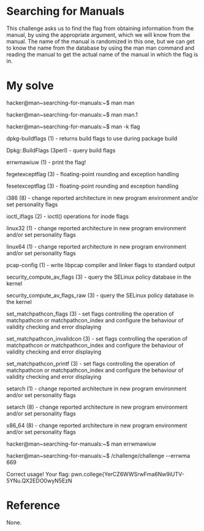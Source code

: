 # Searching for Manuals
This challenge asks us to find the flag from obtaining information from the manual, by using the appropriate argument, which we will know from the manual.
The name of the manual is randomized in this one, but we can get to know the name from the database by using the man man command and reading the manual to get the actual name of the manual in which the flag is in.
# My solve

hacker@man~searching-for-manuals:~$ man man

hacker@man~searching-for-manuals:~$ man man.1

hacker@man~searching-for-manuals:~$ man -k flag

dpkg-buildflags (1)  - returns build flags to use during package build

Dpkg::BuildFlags (3perl) - query build flags

errwmawiuw (1)       - print the flag!

fegetexceptflag (3)  - floating-point rounding and exception handling

fesetexceptflag (3)  - floating-point rounding and exception handling

i386 (8)             - change reported architecture in new program environment and/or set personality flags

ioctl_iflags (2)     - ioctl() operations for inode flags

linux32 (1)          - change reported architecture in new program environment and/or set personality flags

linux64 (1)          - change reported architecture in new program environment and/or set personality flags

pcap-config (1)      - write libpcap compiler and linker flags to standard output

security_compute_av_flags (3) - query the SELinux policy database in the kernel

security_compute_av_flags_raw (3) - query the SELinux policy database in the kernel

set_matchpathcon_flags (3) - set flags controlling the operation of matchpathcon or matchpathcon_index and configure the behaviour of validity checking and error displaying

set_matchpathcon_invalidcon (3) - set flags controlling the operation of matchpathcon or matchpathcon_index and configure the behaviour of validity checking and error displaying

set_matchpathcon_printf (3) - set flags controlling the operation of matchpathcon or matchpathcon_index and configure the behaviour of validity checking and error displaying

setarch (1)          - change reported architecture in new program environment and/or set personality flags

setarch (8)          - change reported architecture in new program environment and/or set personality flags

x86_64 (8)           - change reported architecture in new program environment and/or set personality flags

hacker@man~searching-for-manuals:~$ man errwmawiuw

hacker@man~searching-for-manuals:~$ /challenge/challenge --errwma 669

Correct usage! Your flag: pwn.college{YerCZ6WWSrwFma6Nw9iUTV-5YNu.QX2EDO0wyN5EzN

# Reference
None.
